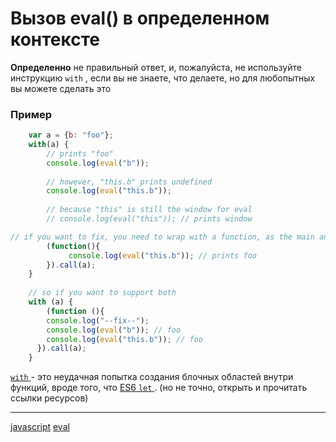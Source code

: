 # Вызов eval() в определенном контексте

**Определенно** не правильный ответ, и, пожалуйста, не используйте инструкцию `with` , если вы не знаете, что делаете, но для любопытных вы можете сделать это

### Пример

```javascript
    var a = {b: "foo"};
    with(a) {
        // prints "foo"
        console.log(eval("b"));  
        
        // however, "this.b" prints undefined
        console.log(eval("this.b"));
    
        // because "this" is still the window for eval
        // console.log(eval("this")); // prints window

// if you want to fix, you need to wrap with a function, as the main answer pointed out
        (function(){
	         console.log(eval("this.b")); // prints foo
        }).call(a);     
    }
    
    // so if you want to support both    
    with (a) {
    	(function (){
        console.log("--fix--");
      	console.log(eval("b")); // foo
        console.log(eval("this.b")); // foo
      }).call(a);
    }
```

[ `with` ](https://developer.mozilla.org/en-US/docs/Web/JavaScript/Reference/Statements/with) \- это неудачная попытка создания блочных областей внутри функций, вроде того, что [ES6 `let` ](https://developer.mozilla.org/en-US/docs/Web/JavaScript/Reference/Statements/let) . (но не точно, открыть и прочитать ссылки ресурсов)

**********
[javascript](/tags/javascript.md)
[eval](/tags/eval.md)
